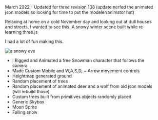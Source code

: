 March 2022 - Updated for three revision 138
(update nerfed the animated json models so looking for time to put the modeler/animator hat)

Relaxing at home on a cold November day and looking out at dull houses and streets, I wanted to see this.
A snowy winter scene built while re-learning three.js

I had a lot of fun making this.

![a snowy eve](https://kellycode.github.io/winters_eve/screen_shot.png)

- I Rigged and Animated a free Snowman character that follows the camera
- Made Custom Mobile and W,A,S,D, + Arrow movement controls
- Heightmap generated ground
- Random placement of trees
- Random placement of animated deer and a wolf from old json models (will rebuild those)
- Custom trees built from primitives objects randomly placed
- Generic Skybox
- Moon Sprite
- Falling snow
